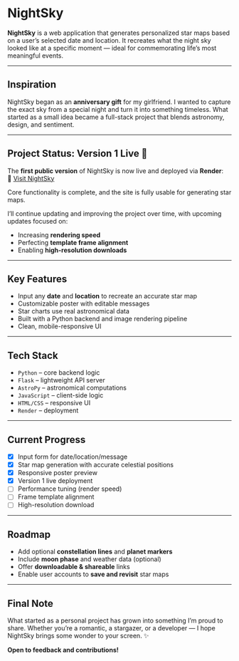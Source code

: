 # NightSky

**NightSky** is a web application that generates personalized star maps based on a user’s selected date and location. It recreates what the night sky looked like at a specific moment — ideal for commemorating life’s most meaningful events.

---

## Inspiration

NightSky began as an **anniversary gift** for my girlfriend. I wanted to capture the exact sky from a special night and turn it into something timeless. What started as a small idea became a full-stack project that blends astronomy, design, and sentiment.

---

## Project Status: Version 1 Live 🎉

The **first public version** of NightSky is now live and deployed via **Render**:  
🔗 [Visit NightSky](https://nightsky-xutd.onrender.com/)  

Core functionality is complete, and the site is fully usable for generating star maps.  

I’ll continue updating and improving the project over time, with upcoming updates focused on:  
- Increasing **rendering speed**  
- Perfecting **template frame alignment**  
- Enabling **high-resolution downloads**  

---

## Key Features

- Input any **date** and **location** to recreate an accurate star map  
- Customizable poster with editable messages  
- Star charts use real astronomical data  
- Built with a Python backend and image rendering pipeline  
- Clean, mobile-responsive UI  

---

## Tech Stack

- `Python` – core backend logic  
- `Flask` – lightweight API server  
- `AstroPy` – astronomical computations  
- `JavaScript` – client-side logic  
- `HTML/CSS` – responsive UI  
- `Render` – deployment  

---

## Current Progress

- [x] Input form for date/location/message  
- [x] Star map generation with accurate celestial positions  
- [x] Responsive poster preview  
- [x] Version 1 live deployment  
- [ ] Performance tuning (render speed)  
- [ ] Frame template alignment  
- [ ] High-resolution download  

---

## Roadmap

- Add optional **constellation lines** and **planet markers**  
- Include **moon phase** and weather data (optional)  
- Offer **downloadable & shareable** links  
- Enable user accounts to **save and revisit** star maps  

---

## Final Note

What started as a personal project has grown into something I’m proud to share. Whether you’re a romantic, a stargazer, or a developer — I hope NightSky brings some wonder to your screen. ✨  

**Open to feedback and contributions!**
